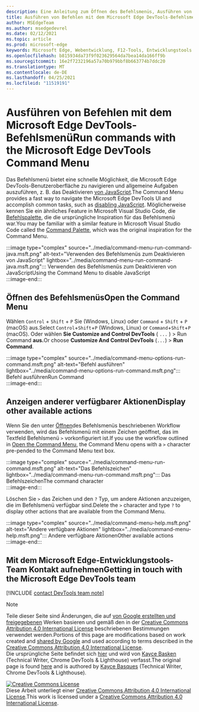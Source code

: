 ```yaml
---
description: Eine Anleitung zum Öffnen des Befehlsmenüs, Ausführen von Befehlen, Überprüfen anderer Aktionen und vieles mehr.
title: Ausführen von Befehlen mit dem Microsoft Edge DevTools-Befehlsmenü
author: MSEdgeTeam
ms.author: msedgedevrel
ms.date: 02/12/2021
ms.topic: article
ms.prod: microsoft-edge
keywords: Microsoft Edge, Webentwicklung, F12-Tools, Entwicklungstools
ms.openlocfilehash: b815934da73f9f023629564da7bea14da166ff9b
ms.sourcegitcommit: 16e2f7232196a57a70b979bbf8b663774b7ddc20
ms.translationtype: MT
ms.contentlocale: de-DE
ms.lasthandoff: 04/25/2021
ms.locfileid: "11519191"
---
```

<!-- Copyright Kayce Basques 

   Licensed under the Apache License, Version 2.0 (the "License");
   you may not use this file except in compliance with the License.
   You may obtain a copy of the License at

       https://www.apache.org/licenses/LICENSE-2.0

   Unless required by applicable law or agreed to in writing, software
   distributed under the License is distributed on an "AS IS" BASIS,
   WITHOUT WARRANTIES OR CONDITIONS OF ANY KIND, either express or implied.
   See the License for the specific language governing permissions and
   limitations under the License.  -->  

# <a name="run-commands-with-the-microsoft-edge-devtools-command-menu"></a><span data-ttu-id="11ed7-104">Ausführen von Befehlen mit dem Microsoft Edge DevTools-Befehlsmenü</span><span class="sxs-lookup"><span data-stu-id="11ed7-104">Run commands with the Microsoft Edge DevTools Command Menu</span></span>  

<span data-ttu-id="11ed7-105">Das Befehlsmenü bietet eine schnelle Möglichkeit, die Microsoft Edge DevTools-Benutzeroberfläche zu navigieren und allgemeine Aufgaben auszuführen, z. B. das Deaktivieren [von JavaScript][JavascriptDisable].</span><span class="sxs-lookup"><span data-stu-id="11ed7-105">The Command Menu provides a fast way to navigate the Microsoft Edge DevTools UI and accomplish common tasks, such as [disabling JavaScript][JavascriptDisable].</span></span>  <span data-ttu-id="11ed7-106">Möglicherweise kennen Sie ein ähnliches Feature in Microsoft Visual Studio Code, die [Befehlspalette][VisualStudioCodeUICommandPalette], die die ursprüngliche Inspiration für das Befehlsmenü war.</span><span class="sxs-lookup"><span data-stu-id="11ed7-106">You may be familiar with a similar feature in Microsoft Visual Studio Code called the [Command Palette][VisualStudioCodeUICommandPalette], which was the original inspiration for the Command Menu.</span></span>  

:::image type="complex" source="../media/command-menu-run-command-java.msft.png" alt-text="Verwenden des Befehlsmenüs zum Deaktivieren von JavaScript" lightbox="../media/command-menu-run-command-java.msft.png":::
   <span data-ttu-id="11ed7-108">Verwenden des Befehlsmenüs zum Deaktivieren von JavaScript</span><span class="sxs-lookup"><span data-stu-id="11ed7-108">Using the Command Menu to disable JavaScript</span></span>  
:::image-end:::  

## <a name="open-the-command-menu"></a><span data-ttu-id="11ed7-109">Öffnen des Befehlsmenüs</span><span class="sxs-lookup"><span data-stu-id="11ed7-109">Open the Command Menu</span></span>  

<span data-ttu-id="11ed7-110">Wählen `Control` + `Shift` + `P` Sie \(Windows, Linux\) oder `Command` + `Shift` + `P` \(macOS\) aus.</span><span class="sxs-lookup"><span data-stu-id="11ed7-110">Select `Control`+`Shift`+`P` \(Windows, Linux\) or `Command`+`Shift`+`P` \(macOS\).</span></span> <span data-ttu-id="11ed7-111">Oder wählen **Sie Customize and Control DevTools** \( `...` \) > Run Command **aus.**</span><span class="sxs-lookup"><span data-stu-id="11ed7-111">Or choose **Customize And Control DevTools** \(`...`\) > **Run Command**.</span></span>  

:::image type="complex" source="../media/command-menu-options-run-command.msft.png" alt-text="Befehl ausführen" lightbox="../media/command-menu-options-run-command.msft.png":::
   <span data-ttu-id="11ed7-113">Befehl ausführen</span><span class="sxs-lookup"><span data-stu-id="11ed7-113">Run Command</span></span>  
:::image-end:::  

## <a name="display-other-available-actions"></a><span data-ttu-id="11ed7-114">Anzeigen anderer verfügbarer Aktionen</span><span class="sxs-lookup"><span data-stu-id="11ed7-114">Display other available actions</span></span>  

<span data-ttu-id="11ed7-115">Wenn Sie den unter [Öffnen](#open-the-command-menu)des Befehlsmenüs beschriebenen Workflow verwenden, wird das Befehlsmenü mit einem Zeichen geöffnet, das im Textfeld Befehlsmenü `>` vorkonfiguriert ist.</span><span class="sxs-lookup"><span data-stu-id="11ed7-115">If you use the workflow outlined in [Open the Command Menu](#open-the-command-menu), the Command Menu opens with a `>` character pre-pended to the Command Menu text box.</span></span>  

:::image type="complex" source="../media/command-menu-run-command.msft.png" alt-text="Das Befehlszeichen" lightbox="../media/command-menu-run-command.msft.png":::
   <span data-ttu-id="11ed7-117">Das Befehlszeichen</span><span class="sxs-lookup"><span data-stu-id="11ed7-117">The command character</span></span>  
:::image-end:::  

<span data-ttu-id="11ed7-118">Löschen Sie `>` das Zeichen und den `?` Typ, um andere Aktionen anzuzeigen, die im Befehlsmenü verfügbar sind.</span><span class="sxs-lookup"><span data-stu-id="11ed7-118">Delete the `>` character and type `?` to display other actions that are available from the Command Menu.</span></span>  

:::image type="complex" source="../media/command-menu-help.msft.png" alt-text="Andere verfügbare Aktionen" lightbox="../media/command-menu-help.msft.png":::
   <span data-ttu-id="11ed7-120">Andere verfügbare Aktionen</span><span class="sxs-lookup"><span data-stu-id="11ed7-120">Other available actions</span></span>  
:::image-end:::  

## <a name="getting-in-touch-with-the-microsoft-edge-devtools-team"></a><span data-ttu-id="11ed7-121">Mit dem Microsoft Edge-Entwicklungstools-Team Kontakt aufnehmen</span><span class="sxs-lookup"><span data-stu-id="11ed7-121">Getting in touch with the Microsoft Edge DevTools team</span></span>  

[!INCLUDE [contact DevTools team note](../includes/contact-devtools-team-note.md)]  

<!-- links -->  

[JavascriptDisable]: ../javascript/disable.md "Deaktivieren von JavaScript mit Microsoft Edge DevTools | Microsoft Docs"  

[VisualStudioCodeUICommandPalette]: https://code.visualstudio.com/docs/getstarted/userinterface#_command-palette "Befehlspalette – Visual Studio Codebenutzeroberfläche"  

> [!NOTE]
> <span data-ttu-id="11ed7-124">Teile dieser Seite sind Änderungen, die auf [von Google erstellten und freigegebenen][GoogleSitePolicies] Werken basieren und gemäß den in der [Creative Commons Attribution 4.0 International License][CCA4IL] beschriebenen Bestimmungen verwendet werden.</span><span class="sxs-lookup"><span data-stu-id="11ed7-124">Portions of this page are modifications based on work created and [shared by Google][GoogleSitePolicies] and used according to terms described in the [Creative Commons Attribution 4.0 International License][CCA4IL].</span></span>  
> <span data-ttu-id="11ed7-125">Die ursprüngliche Seite befindet sich [hier](https://developers.google.com/web/tools/chrome-devtools/command-menu/index) und wird von [Kayce Basken][KayceBasques] \(Technical Writer, Chrome DevTools \& Lighthouse\) verfasst.</span><span class="sxs-lookup"><span data-stu-id="11ed7-125">The original page is found [here](https://developers.google.com/web/tools/chrome-devtools/command-menu/index) and is authored by [Kayce Basques][KayceBasques] \(Technical Writer, Chrome DevTools \& Lighthouse\).</span></span>  

[![Creative Commons License][CCby4Image]][CCA4IL]  
<span data-ttu-id="11ed7-127">Diese Arbeit unterliegt einer [Creative Commons Attribution 4.0 International License][CCA4IL].</span><span class="sxs-lookup"><span data-stu-id="11ed7-127">This work is licensed under a [Creative Commons Attribution 4.0 International License][CCA4IL].</span></span>  

[CCA4IL]: https://creativecommons.org/licenses/by/4.0  
[CCby4Image]: https://i.creativecommons.org/l/by/4.0/88x31.png  
[GoogleSitePolicies]: https://developers.google.com/terms/site-policies  
[KayceBasques]: https://developers.google.com/web/resources/contributors/kaycebasques  

